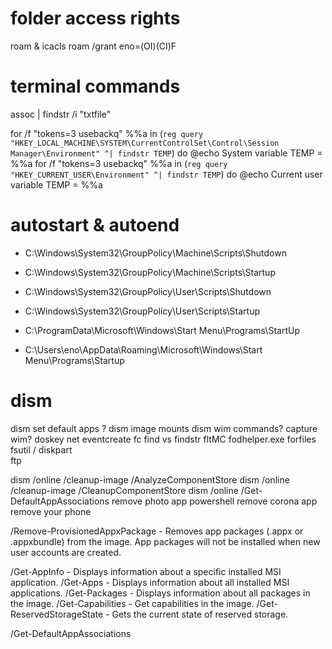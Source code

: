 # folder access rights
roam & icacls roam /grant eno=(OI)(CI)F

# terminal commands

assoc | findstr /i "txtfile"

for /f "tokens=3 usebackq" %%a in (`reg query "HKEY_LOCAL_MACHINE\SYSTEM\CurrentControlSet\Control\Session Manager\Environment" ^| findstr TEMP`)  do @echo System variable TEMP = %%a
for /f "tokens=3 usebackq" %%a in (`reg query "HKEY_CURRENT_USER\Environment" ^| findstr TEMP`)  do @echo Current user variable TEMP = %%a

# autostart & autoend
- C:\Windows\System32\GroupPolicy\Machine\Scripts\Shutdown
- C:\Windows\System32\GroupPolicy\Machine\Scripts\Startup

- C:\Windows\System32\GroupPolicy\User\Scripts\Shutdown
- C:\Windows\System32\GroupPolicy\User\Scripts\Startup

- C:\ProgramData\Microsoft\Windows\Start Menu\Programs\StartUp
- C:\Users\eno\AppData\Roaming\Microsoft\Windows\Start Menu\Programs\Startup

# dism
dism set default apps ?
dism image mounts
dism wim commands?
 capture wim?
 doskey
 net
eventcreate
 fc
 find vs findstr
 fltMC
fodhelper.exe
 forfiles
 fsutil / diskpart	
 ftp

dism /online /cleanup-image /AnalyzeComponentStore
dism /online /cleanup-image /CleanupComponentStore
dism /online /Get-DefaultAppAssociations
	remove photo app powershell
	remove corona app
	remove your phone

 /Remove-ProvisionedAppxPackage - Removes app packages (.appx or .appxbundle)
                            from the image. App packages will not be installed
                            when new user accounts are created.

/Get-AppInfo            - Displays information about a specific installed MSI
                            application.
  /Get-Apps               - Displays information about all installed MSI
                            applications.
/Get-Packages           - Displays information about all packages in
                            the image.
 /Get-Capabilities       - Get capabilities in the image.
/Get-ReservedStorageState - Gets the current state of reserved storage.

/Get-DefaultAppAssociations